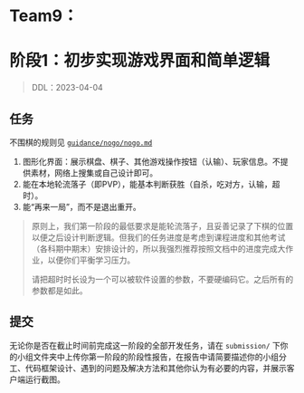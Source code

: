 # Team9：
# 阶段1：初步实现游戏界面和简单逻辑

> DDL：2023-04-04

## 任务

不围棋的规则见 [`guidance/nogo/nogo.md`](../guidance/nogo/nogo.md)

1. 图形化界面：展示棋盘、棋子、其他游戏操作按钮（认输）、玩家信息。不提供素材，网络上搜集或自己设计即可。
2. 能在本地轮流落子（即PVP），能基本判断获胜（自杀，吃对方，认输，超时）。
3. 能“再来一局”，而不是退出重开。

> 原则上，我们第一阶段的最低要求是能轮流落子，且妥善记录了下棋的位置以便之后设计判断逻辑。但我们的任务进度是考虑到课程进度和其他考试（各科期中期末）安排设计的，所以我强烈推荐按照文档中的进度完成大作业，以便你们平衡学习压力。
> 
> 请把超时时长设为一个可以被软件设置的参数，不要硬编码它。之后所有的参数都是如此。

## 提交

无论你是否在截止时间前完成这一阶段的全部开发任务，请在 `submission/` 下你的小组文件夹中上传你第一阶段的阶段性报告，在报告中请简要描述你的小组分工、代码框架设计、遇到的问题及解决方法和其他你认为有必要的内容，并展示客户端运行截图。
